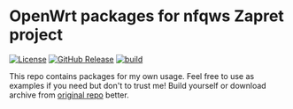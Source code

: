 # OpenWrt packages for nfqws Zapret project

[![License](https://img.shields.io/badge/License-MIT-brightgreen.svg)](LICENSE)
[![GitHub Release](https://img.shields.io/github/v/release/A1EF/nfqws-openwrt)](https://github.com/A1EF/nfqws-openwrt/releases)
[![build](https://github.com/remittor/zapret-openwrt/actions/workflows/build.yml/badge.svg)](https://github.com/A1EF/nfqws-openwrt/actions/workflows/build.yml)

This repo contains packages for my own usage. Feel free to use as examples if you need but don't to trust me! Build yourself or download archive from [original repo](https://github.com/bol-van/zapret) better.
